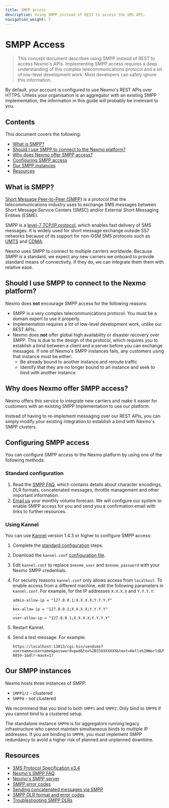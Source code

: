 ```yaml
---
title: SMPP access
description: Using SMPP instead of REST to access the SMS API.
navigation_weight: 7
---
```


# SMPP Access

> This concept document describes using SMPP instead of REST to access Nexmo's APIs. Implementing SMPP access requires a deep understanding of this complex telecommunications protocol and a lot of low-level development work. Most developers can safely ignore this information.

By default, your account is configured to use Nexmo's REST APIs over HTTPS. Unless your organisation is an aggregator with an existing SMPP implementation, the information in this guide will probably be irrelevant to you.

## Contents
This document covers the following:

- [What is SMPP?](#what-is-smpp)
- [Should I use SMPP to connect to the Nexmo platform?](#should-i-use-smpp-to-connect-to-the-nexmo-platform)
- [Why does Nexmo offer SMPP access?](#why-does-nexmo-offer-smpp-access)
- [Configuring SMPP access](#configuring-smpp-access)
- [Our SMPP instances](#our-smpp-instances)
- [Resources](#resources)

## What is SMPP?

[Short Message Peer-to-Peer (SMPP)](https://en.wikipedia.org/wiki/Short_Message_Peer-to-Peer) is a protocol that the telecommunications industry uses to exchange SMS messages between Short Message Service Centers (SMSC) and/or External Short Messaging Entities (ESME).

SMPP is a [level-7 TCP/IP protocol](https://en.wikipedia.org/wiki/OSI_model#Layer_7:_Application_Layer), which enables fast delivery of SMS messages. It is widely used for short message exchange outside SS7 networks because of its support for non-GSM SMS protocols such as [UMTS](https://en.wikipedia.org/wiki/UMTS) and [CDMA](https://en.wikipedia.org/wiki/Code-division_multiple_access).

Nexmo uses SMPP to connect to multiple carriers worldwide. Because SMPP is a standard, we expect any new carriers we onboard to provide standard means of connectivity. If they do, we can integrate them them with relative ease.

## Should I use SMPP to connect to the Nexmo platform?

Nexmo does **not** encourage SMPP access for the following reasons:

- SMPP is a very complex telecommunications protocol. You must be a domain expert to use it properly.
- Implementation requires a lot of low-level development work, unlike our REST APIs.
- Nexmo does **not** offer global high availability or disaster recovery over SMPP. This is due to the design of the protocol, which requires you to establish a bind between a client and a server before you can exchange messages. If one of Nexmo's SMPP instances fails, any customers using that instance must be either:
    - Be already bound to another instance and reroute traffic
    - Identify that they are no longer bound to an instance and seek to bind with another instance

## Why does Nexmo offer SMPP access?

Nexmo offers this service to integrate new carriers and make it easier for customers with an existing SMPP implementation to use our platform.

Instead of having to re-implement messaging over our REST APIs, you can simply modify your existing integration to establish a bind with Nexmo's SMPP clusters. 

## Configuring SMPP access

You can configure SMPP access to the Nexmo platform by using one of the following methods:

### Standard configuration

1. Read the [SMPP FAQ](https://help.nexmo.com/hc/en-us/sections/200621223), which contains details about character encodings, DLR formats, concatenated messages, throttle management and other important information.
2. [Email us](mailto:smpp@nexmo.com) your monthly volume forecast. We will configure our system to enable SMPP access for you and send you a confirmation email with links to further resources.

### Using Kannel

You can use [Kannel](http://www.kannel.org) version 1.4.3 or higher to configure SMPP access:

1. Complete the [standard configuration](#standard-configuration) steps.

2. Download the `kannel.conf` [configuration file](https://help.nexmo.com/hc/en-us/article_attachments/115016988548/kannel.conf).

3. Edit `kannel.conf` to replace `$nexmo_user` and `$nexmo_password` with your Nexmo SMPP credentials.

4. For security reasons `kannel.conf` only allows access from `localhost`. To enable access from a different machine, edit the following parameters in `kannel.conf`. For example, for the IP addresses `X.X.X.X` and `Y.Y.Y.Y`:

    ```
    admin-allow-ip = "127.0.0.1;X.X.X.X;Y.Y.Y.Y"
    ...
    box-allow-ip = "127.0.0.1;X.X.X.X;Y.Y.Y.Y"
    ...
    user-allow-ip = "127.0.0.1;X.X.X.X;Y.Y.Y.Y"
    ```

5. Restart Kannel.

6. Send a test message. For example:

    ```
    https://localhost:13013/cgi-bin/sendsms?username=username&password=pwd&to=%2B33XXXXXXX&text=Hello%20World&from=test&charset=ISO-8859-1&dlr-mask=17
    ```

## Our SMPP instances

Nexmo hosts three instances of SMPP:

- `SMPP1/2` - clustered
- `SMPP0` - not clustered

We recommend that you bind to both `SMPP1` and `SMPP2`. Only bind to `SMPP0` if you cannot bind to a clustered setup.

The standalone instance `SMPP0` is for aggregators running legacy infrastructure who cannot maintain simultaneous binds to multiple IP addresses. If you are binding to `SMPP0`, you must implement SMPP redundancy to avoid a higher risk of planned and unplanned downtime.

## Resources

- [SMS Protocol Specification v3.4](http://docs.nimta.com/SMPP_v3_4_Issue1_2.pdf)
- [Nexmo's SMPP FAQ](https://help.nexmo.com/hc/en-us/sections/200621223)
- [Nexmo's SMPP server](https://help.nexmo.com/hc/en-us/articles/204015693)
- [SMPP error codes](https://help.nexmo.com/hc/en-us/articles/204015763-SMPP-Error-Codes)
- [Sending concatenated messages via SMPP](https://help.nexmo.com/hc/en-us/articles/204015653-Sending-Concatenated-Messages-via-SMPP)
- [SMPP DLR format and error codes](https://help.nexmo.com/hc/en-us/articles/204015663)
- [Troubleshooting SMPP DLRs](https://help.nexmo.com/hc/en-us/articles/204015803-Not-receiving-Delivery-Receipts-for-SMPP-what-should-I-do-)

